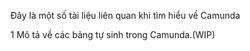 Đây là một số tài liệu liên quan khi tìm hiểu về Camunda

1 Mô tả về các bảng tự sinh trong Camunda.(WIP)
